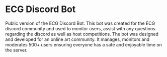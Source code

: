 # ECG Discord Bot
Public version of the ECG Discord Bot. This bot was created for the ECG discord community and used to monitor users, assist with any questions regarding the discord as well as host competitions. The bot was designed and developed for an online art community. It manages, monitors and moderates 500+ users ensuring everyone has a safe and enjoyable time on the server.

